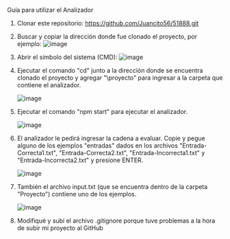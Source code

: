 Guía para utilizar el Analizador
1) Clonar este repositorio: https://github.com/Juancito56/51888.git
2) Buscar y copiar la dirección donde fue clonado el proyecto, por ejemplo:
   ![image](https://github.com/user-attachments/assets/ad2a941c-7a94-4cec-80a2-4bdd676b23db)
3) Abrir el símbolo del sistema (CMD):
   ![image](https://github.com/user-attachments/assets/80dcab2d-ba85-4205-b46f-b534442deb32)
4) Ejecutar el comando "cd" junto a la dirección donde se encuentra clonado el proyecto y agregar "\proyecto" para ingresar a la carpeta que contiene el analizador.

   ![image](https://github.com/user-attachments/assets/1c7e6b6d-aff2-4227-90d6-9c3e4aa52db2)
5) Ejecutar el comando "npm start" para ejecutar el analizador.

   ![image](https://github.com/user-attachments/assets/ca9702de-e55b-486d-a7a2-7faeafb8e81f)
6) El analizador le pedirá ingresar la cadena a evaluar. Copie y pegue alguno de los ejemplos "entradas" dados en los archivos "Entrada-Correcta1.txt", "Entrada-Correcta2.txt", "Entrada-Incorrecta1.txt" y "Entrada-Incorrecta2.txt" y presione ENTER.

   ![image](https://github.com/user-attachments/assets/27ce5f53-0276-4ad6-909d-06d0f530bd82)
7) También el archivo input.txt (que se encuentra dentro de la carpeta "Proyecto") contiene uno de los ejemplos.
   
   ![image](https://github.com/user-attachments/assets/b8cff32c-e068-4002-8510-d665f8b491bb)

8) Modifiqué y subí el archivo .gitignore porque tuve problemas a la hora de subir mi proyecto al GitHub
